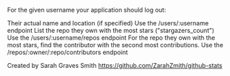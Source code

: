 For the given username your application should log out:

  Their actual name and location (if specified)
    Use the /users/:username endpoint
  List the repo they own with the most stars ("stargazers_count")
    Use the /users/:username/repos endpoint
  For the repo they own with the most stars, find the contributor with the second most contributions.
    Use the /repos/:owner/:repo/contributors endpoint

Created by Sarah Graves Smith
https://github.com/ZarahZmith/github-stats
